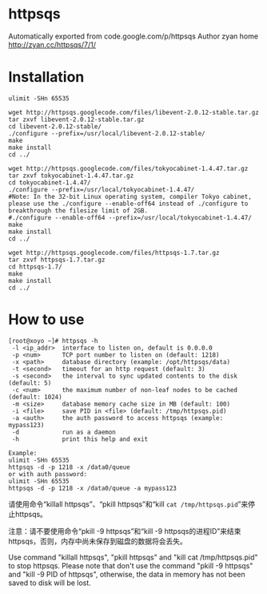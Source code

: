 # httpsqs
Automatically exported from code.google.com/p/httpsqs
Author zyan
home http://zyan.cc/httpsqs/7/1/

# Installation

```
ulimit -SHn 65535

wget http://httpsqs.googlecode.com/files/libevent-2.0.12-stable.tar.gz
tar zxvf libevent-2.0.12-stable.tar.gz
cd libevent-2.0.12-stable/
./configure --prefix=/usr/local/libevent-2.0.12-stable/
make
make install
cd ../

wget http://httpsqs.googlecode.com/files/tokyocabinet-1.4.47.tar.gz
tar zxvf tokyocabinet-1.4.47.tar.gz
cd tokyocabinet-1.4.47/
./configure --prefix=/usr/local/tokyocabinet-1.4.47/
#Note: In the 32-bit Linux operating system, compiler Tokyo cabinet, please use the ./configure --enable-off64 instead of ./configure to breakthrough the filesize limit of 2GB.
#./configure --enable-off64 --prefix=/usr/local/tokyocabinet-1.4.47/
make
make install
cd ../

wget http://httpsqs.googlecode.com/files/httpsqs-1.7.tar.gz
tar zxvf httpsqs-1.7.tar.gz
cd httpsqs-1.7/
make
make install
cd ../
```

# How to use

```
[root@xoyo ~]# httpsqs -h
 -l <ip_addr>  interface to listen on, default is 0.0.0.0
 -p <num>      TCP port number to listen on (default: 1218)
 -x <path>     database directory (example: /opt/httpsqs/data)
 -t <second>   timeout for an http request (default: 3)
 -s <second>   the interval to sync updated contents to the disk (default: 5)
 -c <num>      the maximum number of non-leaf nodes to be cached (default: 1024)
 -m <size>     database memory cache size in MB (default: 100)
 -i <file>     save PID in <file> (default: /tmp/httpsqs.pid)
 -a <auth>     the auth password to access httpsqs (example: mypass123)
 -d            run as a daemon
 -h            print this help and exit
 
Example:
ulimit -SHn 65535
httpsqs -d -p 1218 -x /data0/queue
or with auth password:
ulimit -SHn 65535
httpsqs -d -p 1218 -x /data0/queue -a mypass123
```

请使用命令“killall httpsqs”、“pkill httpsqs”和“kill `cat /tmp/httpsqs.pid`”来停止httpsqs。

注意：请不要使用命令“pkill -9 httpsqs”和“kill -9  httpsqs的进程ID”来结束httpsqs，否则，内存中尚未保存到磁盘的数据将会丢失。


Use command "killall httpsqs", "pkill httpsqs" and "kill cat /tmp/httpsqs.pid" to stop httpsqs.
Please note that don't use the command "pkill -9 httpsqs" and "kill -9 PID of httpsqs", otherwise, the data in memory has not been saved to disk will be lost.
